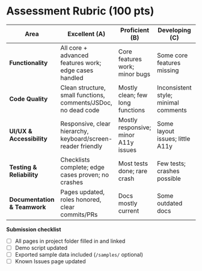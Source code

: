 # Assessment Rubric (100 pts)

| Area | Excellent (A) | Proficient (B) | Developing (C) | Beginning (D/F) | Pts |
|---|---|---|---|---|---|
| **Functionality** | All core + advanced features work; edge cases handled | Core features work; minor bugs | Some core features missing | Many features missing | 35 |
| **Code Quality** | Clean structure, small functions, comments/JSDoc, no dead code | Mostly clean; few long functions | Inconsistent style; minimal comments | Disorganized; hard to follow | 20 |
| **UI/UX & Accessibility** | Responsive, clear hierarchy, keyboard/screen-reader friendly | Mostly responsive; minor A11y issues | Some layout issues; little A11y | Poor layout; inaccessible | 15 |
| **Testing & Reliability** | Checklists complete; edge cases proven; no crashes | Most tests done; rare crash | Few tests; crashes possible | No tests; frequent failures | 15 |
| **Documentation & Teamwork** | Pages updated, roles honored, clear commits/PRs | Docs mostly current | Some outdated docs | No docs; unclear teamwork | 15 |

**Submission checklist**
- [ ] All pages in project folder filled in and linked
- [ ] Demo script updated
- [ ] Exported sample data included (`/samples/` optional)
- [ ] Known Issues page updated
